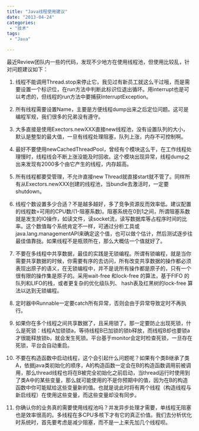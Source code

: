 ```yaml
---
title: "Java线程使用建议"
date: "2013-04-24"
categories:
 - "技术"
tags:
 - "Java"

---
```



最近Review团队内一些的代码，发现不少地方在使用线程池，但使用比较乱，针对问题建议如下：

1. 线程不能调用Thread.stop来停止它，我见过有新员工就这么干过哦，而是需要设置一个标识位，在run方法中判断此标识位退出循环。用interrupt也是可以考虑的，但线程的run方法中要捕获InterruptException。

2. 所有线程需要设置Name，主要是方便线程dump出来之后定位问题。这可是编程军规，我们很多的兄弟没有遵守。
<!--more-->

3. 大多直接是使用Exectors.newXXX直接new线程池，没有设置队列的大小，默认是整型的最大值，一旦有线程处理阻塞，队列上涨，内存不可控制啊。

4. 最好不要使用newCachedThreadPool，曾经有个模块这么干，在工作线程处理慢时，线程线会不断上涨没能及时回收。这个模块出现异常，线程dump之出来发现有2000多个由它产生的线程，内存超高。

5. 所有线程都要受管理，不允许直接new Thread就直接start就不管了。同样所有从Exectors.newXXX创建的线程池，当bundle去激活时，一定要shutdown。

6. 线程个数设置多少合适？不是越多越好，多了竞争资源反而效率低。建议配置的线程数=可用的CPU数/(1-阻塞系数)。阻塞系统在0到1之间，所谓阻塞系数就是发生的IO操作，如读文件，读socket流，读写数据库等占程序时间的比率。这个数值每个系统肯定不一样，可通过分析工具或java.lang.managementAPI来确定这个值，也可以做个估计，然后测试逐步往最佳值靠拢。如果线程不是瓶颈所在，那么大概估一个值就好了。

7. 不要在多线程中共享数据，最佳的实践是无锁编程。所谓有锁编程，就是当你需要共享数据的时候，你需要有序的去访问，所有改变共享数据的操作都必须表现出原子的语义，在无锁编程中，并不是说所有操作都是原子的，只有一个很有限的操作集是原子的。采用wait-free 和lock-free 的算法，基于FIFO 的队列和LIFO的栈，或者更复杂的优化级队列、 hash表及红黑树的lock-free 算法以达到无锁编程。

8. 定时器中Runnable一定要catch所有异常，否则会由于异常导致定时不再执行。

9. 如果你在多个线程之间共享数据了，且采用锁了。那一定要防止出现死锁，什么是死锁：线程A加锁锁a，等待线程B已加锁的锁b释放，而线程B却也要锁a才很能释放锁b，就会发生死锁。平台基于monitor会定时检查死锁，一旦存在死锁，平台会自动重启。

10. 不要在构造函数中启动线程，这个会引起什么问题呢？如果有个类B继承了类A，依据java类初始化的顺序，A的构造函数一定会在B的构造函数调用前被调用，那么thread线程也将在B被完全初始化之前启动，当thread运行时使用到了类A中的某些变量，那么就可能使用的不是你预期中的值，因为在B的构造函数中你可能赋给这些变量新的值。也就是说此时将有两个线程（构造线程与新启线程）在使用这些变量，而这些变量却没有同步。

11. 你确认你的业务真的需要使用线程池吗？并发异步处理才需要，单线程无阻塞也是效率很高的。多线程在多CPU多核下才有它的真正价值。我们去分析优化时系统时，首先要考虑是减少阻塞，而不是一上来先加几个线程呗。
